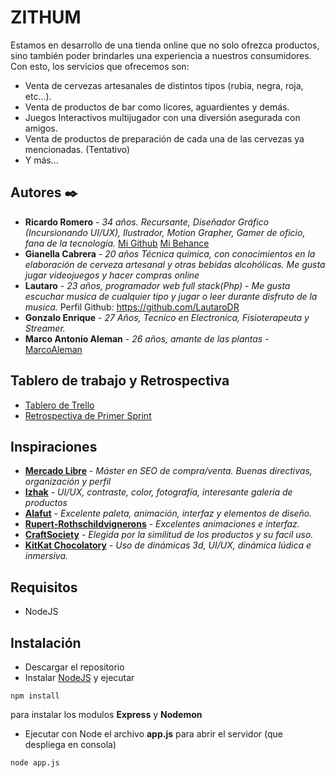 # ZITHUM

Estamos en desarrollo de una tienda online que no solo ofrezca productos, sino también poder brindarles una experiencia a nuestros consumidores. Con esto, los servicios que ofrecemos son:

- Venta de cervezas artesanales de distintos tipos (rubia, negra, roja, etc...).
- Venta de productos de bar como licores, aguardientes y demás.
- Juegos Interactivos multijugador con una diversión asegurada con amigos.
- Venta de productos de preparación de cada una de las cervezas ya mencionadas. (Tentativo)
- Y más...

## Autores ✒️

* **Ricardo Romero** - *34 años. Recursante, Diseñador Gráfico (Incursionando UI/UX), Ilustrador, Motion Grapher, Gamer de oficio, fana de la tecnología.* [Mi Github](https://github.com/rich-romero) [Mi Behance](https://behance.net/rich-romero)
* **Gianella Cabrera** - *20 años Técnica química, con conocimientos en la elaboración de cerveza artesanal y otras bebidas alcohólicas. Me gusta jugar videojuegos y hacer compras online*
* **Lautaro** - *23 años, programador web full stack(Php) - Me gusta escuchar musica de cualquier tipo y jugar o leer durante disfruto de la musica.* Perfil Github: https://github.com/LautaroDR
* **Gonzalo Enrique** - *27 Años, Tecnico en Electronica, Fisioterapeuta y Streamer.*
* **Marco Antonio Aleman** - *26 años, amante de las plantas* - [MarcoAleman](https://github.com/MarcoAleman)

## Tablero de trabajo y Retrospectiva

* [Tablero de Trello](https://trello.com/b/uubm3Cfu/pi-grupo-2-zythum)
* [Retrospectiva de Primer Sprint](https://github.com/GonzaEnrique27/Grupo-2-Cerveceria-Zithum/blob/master/retro.md)


## Inspiraciones 

* **[Mercado Libre](https://www.mercadolibre.com.ar/)** - *Máster en SEO de compra/venta. Buenas directivas, organización y perfil*
* **[Izhak](https://beer.izhak.fr/)** - *UI/UX, contraste, color, fotografía, interesante galería de productos*
* **[Alafut](https://www.alafut.qc.ca/)** - *Excelente paleta, animación, interfaz y elementos de diseño.*
* **[Rupert-Rothschildvignerons](https://rupert-rothschildvignerons.com/wines/baroness-nadine/)** - *Excelentes animaciones e interfaz.*
* **[CraftSociety](https://www.craftsociety.com.ar)** - *Elegida por la similitud de los productos y su facíl uso.*
* **[KitKat Chocolatory](https://www.kitkatchocolatory.com.br/mini-world)** - *Uso de dinámicas 3d, UI/UX, dinámica lúdica e inmersiva.*

## Requisitos
- NodeJS

## Instalación
- Descargar el repositorio
- Instalar [NodeJS](https://nodejs.org/es/download/) y ejecutar
```shell
npm install
```
para instalar los modulos **Express** y **Nodemon**
- Ejecutar con Node el archivo **app.js** para abrir el servidor (que despliega en consola)
```shell
node app.js
```
